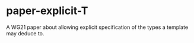 # paper-explicit-T
A WG21 paper about allowing explicit specification of the types a template may deduce to.
